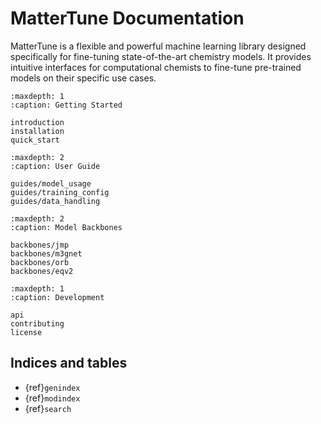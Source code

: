 # MatterTune Documentation

MatterTune is a flexible and powerful machine learning library designed specifically for fine-tuning state-of-the-art chemistry models. It provides intuitive interfaces for computational chemists to fine-tune pre-trained models on their specific use cases.

```{toctree}
:maxdepth: 1
:caption: Getting Started

introduction
installation
quick_start
```

```{toctree}
:maxdepth: 2
:caption: User Guide

guides/model_usage
guides/training_config
guides/data_handling
```

```{toctree}
:maxdepth: 2
:caption: Model Backbones

backbones/jmp
backbones/m3gnet
backbones/orb
backbones/eqv2
```

```{toctree}
:maxdepth: 1
:caption: Development

api
contributing
license
```

## Indices and tables

* {ref}`genindex`
* {ref}`modindex`
* {ref}`search`

